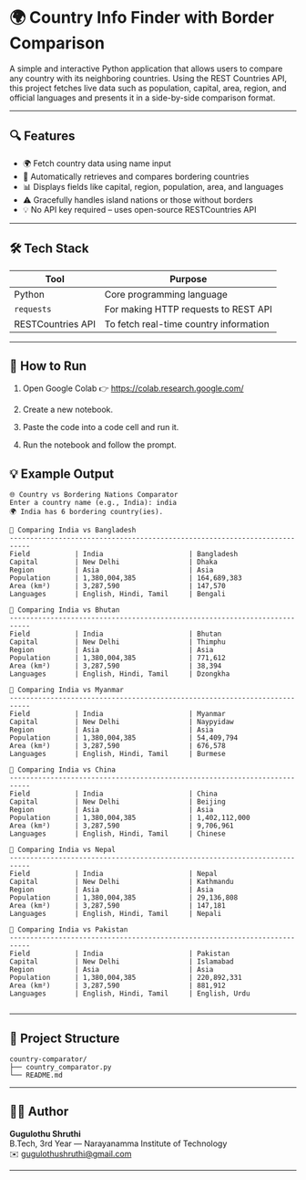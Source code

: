 # 🌍 Country Info Finder with Border Comparison


A simple and interactive Python application that allows users to compare any country with its neighboring countries. Using the REST Countries API, this project fetches live data such as population, capital, area, region, and official languages and presents it in a side-by-side comparison format.

---

## 🔍 Features

- 🌍 Fetch country data using name input  
- 🔁 Automatically retrieves and compares bordering countries  
- 📊 Displays fields like capital, region, population, area, and languages  
- ⚠️ Gracefully handles island nations or those without borders  
- 💡 No API key required – uses open-source RESTCountries API

---

## 🛠️ Tech Stack

| Tool         | Purpose                                    |
|--------------|--------------------------------------------|
| Python       | Core programming language                  |
| `requests`   | For making HTTP requests to REST API       |
| RESTCountries API | To fetch real-time country information |

---

## 🚀 How to Run
1. Open Google Colab
👉 https://colab.research.google.com/

2. Create a new notebook.

3. Paste the code into a code cell and run it.

4. Run the notebook and follow the prompt. 

   
## 💡 Example Output

```
🌐 Country vs Bordering Nations Comparator
Enter a country name (e.g., India): india
🌍 India has 6 bordering country(ies).

🔁 Comparing India vs Bangladesh
---------------------------------------------------------------------------
Field           | India                     | Bangladesh               
Capital         | New Delhi                 | Dhaka                    
Region          | Asia                      | Asia                     
Population      | 1,380,004,385             | 164,689,383              
Area (km²)      | 3,287,590                 | 147,570                  
Languages       | English, Hindi, Tamil     | Bengali                  

🔁 Comparing India vs Bhutan
---------------------------------------------------------------------------
Field           | India                     | Bhutan                   
Capital         | New Delhi                 | Thimphu                  
Region          | Asia                      | Asia                     
Population      | 1,380,004,385             | 771,612                  
Area (km²)      | 3,287,590                 | 38,394                   
Languages       | English, Hindi, Tamil     | Dzongkha                 

🔁 Comparing India vs Myanmar
---------------------------------------------------------------------------
Field           | India                     | Myanmar                  
Capital         | New Delhi                 | Naypyidaw                
Region          | Asia                      | Asia                     
Population      | 1,380,004,385             | 54,409,794               
Area (km²)      | 3,287,590                 | 676,578                  
Languages       | English, Hindi, Tamil     | Burmese                  

🔁 Comparing India vs China
---------------------------------------------------------------------------
Field           | India                     | China                    
Capital         | New Delhi                 | Beijing                  
Region          | Asia                      | Asia                     
Population      | 1,380,004,385             | 1,402,112,000            
Area (km²)      | 3,287,590                 | 9,706,961                
Languages       | English, Hindi, Tamil     | Chinese                  

🔁 Comparing India vs Nepal
---------------------------------------------------------------------------
Field           | India                     | Nepal                    
Capital         | New Delhi                 | Kathmandu                
Region          | Asia                      | Asia                     
Population      | 1,380,004,385             | 29,136,808               
Area (km²)      | 3,287,590                 | 147,181                  
Languages       | English, Hindi, Tamil     | Nepali                   

🔁 Comparing India vs Pakistan
---------------------------------------------------------------------------
Field           | India                     | Pakistan                 
Capital         | New Delhi                 | Islamabad                
Region          | Asia                      | Asia                     
Population      | 1,380,004,385             | 220,892,331              
Area (km²)      | 3,287,590                 | 881,912                  
Languages       | English, Hindi, Tamil     | English, Urdu            


```

---

## 📂 Project Structure

```
country-comparator/
├── country_comparator.py
└── README.md
```

---

## 🙋‍♀️ Author

**Gugulothu Shruthi**  
B.Tech, 3rd Year — Narayanamma Institute of Technology  
✉️ [gugulothushruthi@gmail.com](mailto:gugulothushruthi@gmail.com)

---



